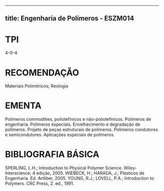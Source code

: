 
---
title: Engenharia de Polímeros - ESZM014 
---

# TPI

4-0-4

# RECOMENDAÇÃO

Materiais Poliméricos; Reologia

# EMENTA

Polímeros commodities, poliolefínicos e não-poliolefínicos. Polímeros de engenharia. Polímeros especiais. Envelhecimento e degradação de polímeros. Projeto de peças estruturais de polímeros. Polímeros condutores e semicondutores. Aplicações especiais de polímeros.

# BIBLIOGRAFIA BÁSICA

SPERLING, L.H.; Introduction to Physical Polymer Science. Wiley-Interscience; 4 edição, 2005.
WIEBECK, H.; HARADA, J.; Plásticos de Engenharia. Ed. Artliber, 2005.
YOUNG, R.J.; LOVELL, P.A.; Introduction to Polymers. CRC Press, 2. ed., 1991.
        